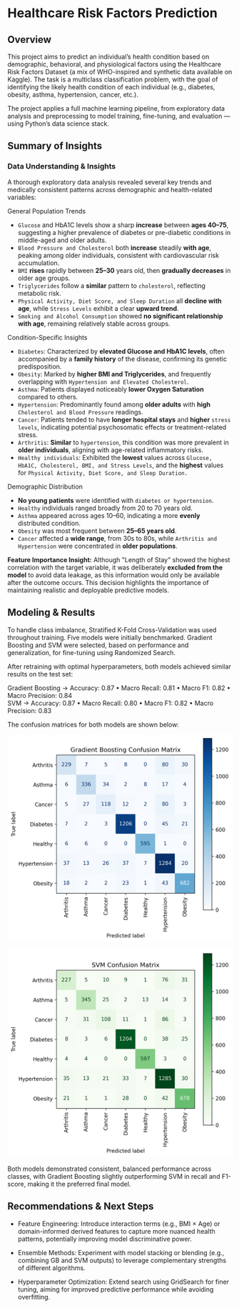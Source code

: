 # Healthcare Risk Factors Prediction

## Overview

This project aims to predict an individual’s health condition based on demographic, behavioral, and physiological factors using the Healthcare Risk Factors Dataset (a mix of WHO-inspired and synthetic data available on Kaggle).
The task is a multiclass classification problem, with the goal of identifying the likely health condition of each individual (e.g., diabetes, obesity, asthma, hypertension, cancer, etc.).

The project applies a full machine learning pipeline, from exploratory data analysis and preprocessing to model training, fine-tuning, and evaluation — using Python’s data science stack.

## Summary of Insights

### Data Understanding & Insights

A thorough exploratory data analysis revealed several key trends and medically consistent patterns across demographic and health-related variables:

General Population Trends

- `Glucose` and HbA1C levels show a sharp **increase** between **ages 40–75**, suggesting a higher prevalence of diabetes or pre-diabetic conditions in middle-aged and older adults.
- `Blood Pressure and Cholesterol` both **increase** steadily **with age**, peaking among older individuals, consistent with cardiovascular risk accumulation.
- `BMI` **rises** rapidly between **25–30** years old, then **gradually decreases** in older age groups.
- `Triglycerides` follow a **similar** pattern to `cholesterol`, reflecting metabolic risk.
- `Physical Activity, Diet Score, and Sleep Duration` all **decline with age**, while `Stress Levels` exhibit a clear **upward trend**.
- `Smoking and Alcohol Consumption` showed **no significant relationship with age**, remaining relatively stable across groups.

Condition-Specific Insights

- `Diabetes`: Characterized by **elevated Glucose and HbA1C levels**, often accompanied by a **family history** of the disease, confirming its genetic predisposition.
- `Obesity`: Marked by **higher BMI and Triglycerides**, and frequently overlapping with `Hypertension and Elevated Cholesterol`.
- `Asthma`: Patients displayed noticeably **lower Oxygen Saturation** compared to others.
- `Hypertension`: Predominantly found among **older adults** with **high** `Cholesterol and Blood Pressure` readings.
- `Cancer`: Patients tended to have **longer hospital stays** and **higher** `stress levels`, indicating potential psychosomatic effects or treatment-related stress.
- `Arthritis`: **Similar** to `hypertension`, this condition was more prevalent in **older individuals**, aligning with age-related inflammatory risks.
- `Healthy individuals`: Exhibited the **lowest** values across `Glucose, HbA1C, Cholesterol, BMI, and Stress Levels`, and the **highest** values for `Physical Activity, Diet Score, and Sleep Duration.`

Demographic Distribution

- **No young patients** were identified with `diabetes or hypertension`.
- `Healthy` individuals ranged broadly from 20 to 70 years old.
- `Asthma` appeared across ages 10–60, indicating a more **evenly** distributed condition.
- `Obesity` was most frequent between **25–65 years old**.
- `Cancer` affected a **wide range**, from 30s to 80s, while `Arthritis and Hypertension` were concentrated in **older populations**.

**Feature Importance Insight:** Although "Length of Stay" showed the highest correlation with the target variable, it was deliberately **excluded from the model** to avoid data leakage, as this information would only be available after the outcome occurs. This decision highlights the importance of maintaining realistic and deployable predictive models.


## Modeling & Results

To handle class imbalance, Stratified K-Fold Cross-Validation was used throughout training.
Five models were initially benchmarked. Gradient Boosting and SVM were selected, based on performance and generalization, for fine-tuning using Randomized Search.

After retraining with optimal hyperparameters, both models achieved similar results on the test set:

Gradient Boosting → Accuracy: 0.87 • Macro Recall: 0.81 • Macro F1: 0.82 • Macro Precision: 0.84  
SVM               → Accuracy: 0.87 • Macro Recall: 0.80 • Macro F1: 0.82 • Macro Precision: 0.83

The confusion matrices for both models are shown below:

![Confusion Matix GB](Results/confusion_matrix_gb.png)

![Confusion Matix SVM](Results/confusion_matrix_svm.png)

Both models demonstrated consistent, balanced performance across classes, with Gradient Boosting slightly outperforming SVM in recall and F1-score, making it the preferred final model.


## Recommendations & Next Steps

- Feature Engineering: Introduce interaction terms (e.g., BMI × Age) or domain-informed derived features to capture more nuanced health patterns, potentially improving model discriminative power.

- Ensemble Methods: Experiment with model stacking or blending (e.g., combining GB and SVM outputs) to leverage complementary strengths of different algorithms.

- Hyperparameter Optimization: Extend search using GridSearch for finer tuning, aiming for improved predictive performance while avoiding overfitting.




